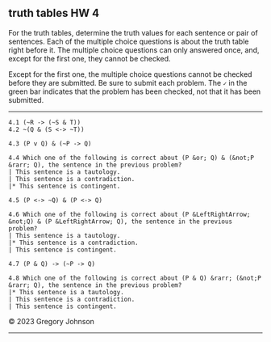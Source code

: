 ## truth tables HW 4


For the truth tables, determine the truth values for each sentence or pair of sentences. Each of the multiple choice questions is about the truth table right before it. The multiple choice questions can only answered once, and, except for the first one, they cannot be checked.

Except for the first one, the multiple choice questions cannot be checked before they are submitted. Be sure to submit each problem. The `✓` in the green bar indicates that the problem has been checked, not that it has been submitted.

---

~~~{.TruthTable .Simple system="magnusSL" options="nocounterexample autoAtoms nodash" points="20" late-credit="16"}
4.1 (~R -> (~S & T))
4.2 ~(Q & (S <-> ~T))
~~~


~~~{.TruthTable .Simple system="magnusSL" options="nocounterexample" points="10" late-credit="8"}
4.3 (P v Q) & (~P -> Q)
~~~

~~~{.QualitativeProblem .MultipleChoice options="check" points="10" late-credit="8"}
4.4 Which one of the following is correct about (P &or; Q) & (&not;P &rarr; Q), the sentence in the previous problem?
| This sentence is a tautology.
| This sentence is a contradiction.
|* This sentence is contingent.
~~~


~~~{.TruthTable .Simple system="magnusSL" options="nocounterexample" points="10" late-credit="8"}
4.5 (P <-> ~Q) & (P <-> Q)
~~~

~~~{.QualitativeProblem .MultipleChoice options="exam" points="10" late-credit="8"}
4.6 Which one of the following is correct about (P &LeftRightArrow; &not;Q) & (P &LeftRightArrow; Q), the sentence in the previous problem?
| This sentence is a tautology.
|* This sentence is a contradiction.
| This sentence is contingent.
~~~


~~~{.TruthTable .Simple system="magnusSL" options="nocounterexample" points="10" late-credit="8"}
4.7 (P & Q) -> (~P -> Q)
~~~

~~~{.QualitativeProblem .MultipleChoice options="exam" points="10" late-credit="8"}
4.8 Which one of the following is correct about (P & Q) &rarr; (&not;P &rarr; Q), the sentence in the previous problem?
|* This sentence is a tautology.
| This sentence is a contradiction.
| This sentence is contingent.
~~~


&copy; 2023 Gregory Johnson 

---